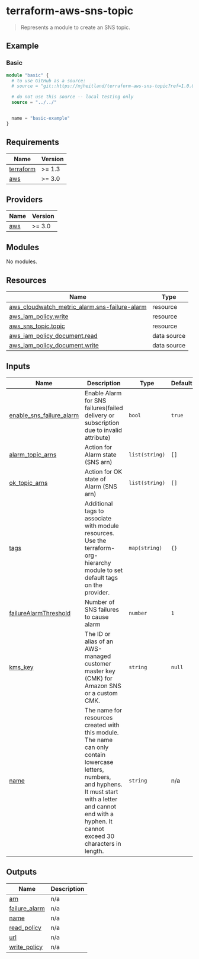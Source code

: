 <!-- markdownlint-disable MD025 -->
# terraform-aws-sns-topic

> Represents a module to create an SNS topic.

<!-- BEGIN_TF_DOCS -->
## Example

### Basic

```terraform
module "basic" {
  # to use GitHub as a source:
  # source = "git::https://mjheitland/terraform-aws-sns-topic?ref=1.0.0"

  # do not use this source -- local testing only
  source = "../../"


  name = "basic-example"
}
```

<!-- markdownlint-disable MD033 Allow inline html for generated markdown -->

## Requirements

| Name | Version |
|------|---------|
| <a name="requirement_terraform"></a> [terraform](#requirement\_terraform) | >= 1.3 |
| <a name="requirement_aws"></a> [aws](#requirement\_aws) | >= 3.0 |

## Providers

| Name | Version |
|------|---------|
| <a name="provider_aws"></a> [aws](#provider\_aws) | >= 3.0 |

## Modules

No modules.

## Resources

| Name | Type |
|------|------|
| [aws_cloudwatch_metric_alarm.sns-failure-alarm](https://registry.terraform.io/providers/hashicorp/aws/latest/docs/resources/cloudwatch_metric_alarm) | resource |
| [aws_iam_policy.write](https://registry.terraform.io/providers/hashicorp/aws/latest/docs/resources/iam_policy) | resource |
| [aws_sns_topic.topic](https://registry.terraform.io/providers/hashicorp/aws/latest/docs/resources/sns_topic) | resource |
| [aws_iam_policy_document.read](https://registry.terraform.io/providers/hashicorp/aws/latest/docs/data-sources/iam_policy_document) | data source |
| [aws_iam_policy_document.write](https://registry.terraform.io/providers/hashicorp/aws/latest/docs/data-sources/iam_policy_document) | data source |

## Inputs

| Name | Description | Type | Default | Required |
|------|-------------|------|---------|:--------:|
| <a name="input_enable_sns_failure_alarm"></a> [enable\_sns\_failure\_alarm](#input\_enable\_sns\_failure\_alarm) | Enable Alarm for SNS failures(failed delivery or subscription due to invalid attribute) | `bool` | `true` | no |
| <a name="input_alarm_topic_arns"></a> [alarm\_topic\_arns](#input\_alarm\_topic\_arns) | Action for Alarm state (SNS arn) | `list(string)` | `[]` | no |
| <a name="input_ok_topic_arns"></a> [ok\_topic\_arns](#input\_ok\_topic\_arns) | Action for OK state of Alarm (SNS arn) | `list(string)` | `[]` | no |
| <a name="input_tags"></a> [tags](#input\_tags) | Additional tags to associate with module resources. Use the terraform-org-hierarchy module to set default tags on the provider. | `map(string)` | `{}` | no |
| <a name="input_failureAlarmThreshold"></a> [failureAlarmThreshold](#input\_failureAlarmThreshold) | Number of SNS failures to cause alarm | `number` | `1` | no |
| <a name="input_kms_key"></a> [kms\_key](#input\_kms\_key) | The ID or alias of an AWS-managed customer master key (CMK) for Amazon SNS or a custom CMK. | `string` | `null` | no |
| <a name="input_name"></a> [name](#input\_name) | The name for resources created with this module. The name can only contain lowercase<br>letters, numbers, and hyphens. It must start with a letter and cannot end with a<br>hyphen. It cannot exceed 30 characters in length. | `string` | n/a | yes |

## Outputs

| Name | Description |
|------|-------------|
| <a name="output_arn"></a> [arn](#output\_arn) | n/a |
| <a name="output_failure_alarm"></a> [failure\_alarm](#output\_failure\_alarm) | n/a |
| <a name="output_name"></a> [name](#output\_name) | n/a |
| <a name="output_read_policy"></a> [read\_policy](#output\_read\_policy) | n/a |
| <a name="output_url"></a> [url](#output\_url) | n/a |
| <a name="output_write_policy"></a> [write\_policy](#output\_write\_policy) | n/a |
<!-- END_TF_DOCS -->
